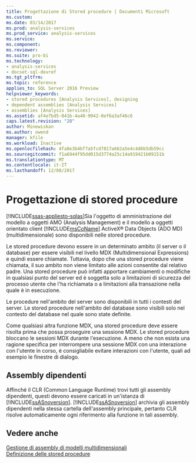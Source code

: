```yaml
---
title: Progettazione di Stored procedure | Documenti Microsoft
ms.custom: 
ms.date: 03/14/2017
ms.prod: analysis-services
ms.prod_service: analysis-services
ms.service: 
ms.component: 
ms.reviewer: 
ms.suite: pro-bi
ms.technology:
- analysis-services
- docset-sql-devref
ms.tgt_pltfrm: 
ms.topic: reference
applies_to: SQL Server 2016 Preview
helpviewer_keywords:
- stored procedures [Analysis Services], designing
- dependent assemblies [Analysis Services]
- assemblies [Analysis Services]
ms.assetid: af4e7bd5-041b-4a40-9942-0ef6a3af46c6
caps.latest.revision: "28"
author: Minewiskan
ms.author: owend
manager: kfile
ms.workload: Inactive
ms.openlocfilehash: 4fa8e3b4bf7a5fcd7817a662a5e4c4d6b5db59cc
ms.sourcegitcommit: f1a6944f95dd015d3774a25c14a919421b09151b
ms.translationtype: MT
ms.contentlocale: it-IT
ms.lasthandoff: 12/08/2017
---
```

# <a name="designing-stored-procedures"></a>Progettazione di stored procedure
[!INCLUDE[ssas-appliesto-sqlas](../../includes/ssas-appliesto-sqlas.md)]Sia l'oggetto di amministrazione del modello a oggetti AMO (Analysis Management) e il modello a oggetti orientato client [!INCLUDE[msCoName](../../includes/msconame-md.md)] ActiveX® Data Objects (ADO MD) (multidimensionale) sono disponibili nelle stored procedure.  
  
 Le stored procedure devono essere in un determinato ambito (il server o il database) per essere visibili nel livello MDX (Multidimensional Expressions) e quindi essere chiamate. Tuttavia, dopo che una stored procedure viene chiamata, il suo ambito non viene limitato alle azioni consentite dal relativo padre. Una stored procedure può infatti apportare cambiamenti o modifiche in qualsiasi punto del server ed è soggetta solo a limitazioni di sicurezza del processo utente che l'ha richiamata o a limitazioni alla transazione nella quale è in esecuzione.  
  
 Le procedure nell'ambito del server sono disponibili in tutti i contesti del server. Le stored procedure nell'ambito del database sono visibili solo nel contesto del database nel quale sono state definite.  
  
 Come qualsiasi altra funzione MDX, una stored procedure deve essere risolta prima che possa proseguire una sessione MDX. Le stored procedure bloccano le sessioni MDX durante l'esecuzione. A meno che non esista una ragione specifica per interrompere una sessione MDX con una interazione con l'utente in corso, è consigliabile evitare interazioni con l'utente, quali ad esempio le finestre di dialogo.  
  
## <a name="dependent-assemblies"></a>Assembly dipendenti  
 Affinché il CLR (Common Language Runtime) trovi tutti gli assembly dipendenti, questi devono essere caricati in un'istanza di [!INCLUDE[ssASnoversion](../../includes/ssasnoversion-md.md)]. [!INCLUDE[ssASnoversion](../../includes/ssasnoversion-md.md)] archivia gli assembly dipendenti nella stessa cartella dell'assembly principale, pertanto CLR risolve automaticamente ogni riferimento alla funzione in tali assembly.  
  
## <a name="see-also"></a>Vedere anche  
 [Gestione di assembly di modelli multidimensionali](../../analysis-services/multidimensional-models/multidimensional-model-assemblies-management.md)   
 [Definizione delle stored procedure](../../analysis-services/multidimensional-models-extending-olap-stored-procedures/defining-stored-procedures.md)  
  
  

